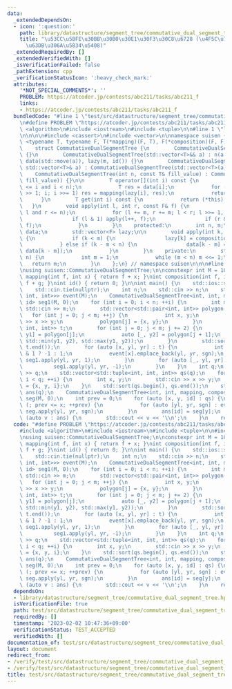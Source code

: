 ```yaml
---
data:
  _extendedDependsOn:
  - icon: ':question:'
    path: library/datastructure/segment_tree/commutative_dual_segment_tree.hpp
    title: "\u53CC\u5BFE\u30BB\u30B0\u30E1\u30F3\u30C8\u6728 (\u4F5C\u7528\u304C\u53EF\
      \u63DB\u306A\u5834\u5408)"
  _extendedRequiredBy: []
  _extendedVerifiedWith: []
  _isVerificationFailed: false
  _pathExtension: cpp
  _verificationStatusIcon: ':heavy_check_mark:'
  attributes:
    '*NOT_SPECIAL_COMMENTS*': ''
    PROBLEM: https://atcoder.jp/contests/abc211/tasks/abc211_f
    links:
    - https://atcoder.jp/contests/abc211/tasks/abc211_f
  bundledCode: "#line 1 \"test/src/datastructure/segment_tree/commutative_dual_segment_tree/rectilinear_polygons.test.cpp\"\
    \n#define PROBLEM \"https://atcoder.jp/contests/abc211/tasks/abc211_f\"\n\n#include\
    \ <algorithm>\n#include <iostream>\n#include <tuple>\n\n#line 1 \"library/datastructure/segment_tree/commutative_dual_segment_tree.hpp\"\
    \n\n\n\n#include <cassert>\n#include <vector>\n\nnamespace suisen {\n    template\
    \ <typename T, typename F, T(*mapping)(F, T), F(*composition)(F, F), F(*id)()>\n\
    \    struct CommutativeDualSegmentTree {\n        CommutativeDualSegmentTree()\
    \ {}\n        CommutativeDualSegmentTree(std::vector<T>&& a) : n(a.size()), m(ceil_pow2(a.size())),\
    \ data(std::move(a)), lazy(m, id()) {}\n        CommutativeDualSegmentTree(const\
    \ std::vector<T>& a) : CommutativeDualSegmentTree(std::vector<T>(a)) {}\n    \
    \    CommutativeDualSegmentTree(int n, const T& fill_value) : CommutativeDualSegmentTree(std::vector<T>(n,\
    \ fill_value)) {}\n\n        T operator[](int i) const {\n            assert(0\
    \ <= i and i < n);\n            T res = data[i];\n            for (i = (i + m)\
    \ >> 1; i; i >>= 1) res = mapping(lazy[i], res);\n            return res;\n  \
    \      }\n        T get(int i) const {\n            return (*this)[i];\n     \
    \   }\n        void apply(int l, int r, const F& f) {\n            assert(0 <=\
    \ l and r <= n);\n            for (l += m, r += m; l < r; l >>= 1, r >>= 1) {\n\
    \                if (l & 1) apply(l++, f);\n                if (r & 1) apply(--r,\
    \ f);\n            }\n        }\n    protected:\n        int n, m;\n        std::vector<T>\
    \ data;\n        std::vector<F> lazy;\n\n        void apply(int k, const F& f)\
    \ {\n            if (k < m) {\n                lazy[k] = composition(f, lazy[k]);\n\
    \            } else if (k - m < n) {\n                data[k - m] = mapping(f,\
    \ data[k - m]);\n            }\n        }\n    private:\n        static int ceil_pow2(int\
    \ n) {\n            int m = 1;\n            while (m < n) m <<= 1;\n         \
    \   return m;\n        }\n    };\n} // namespace suisen\n\n\n#line 8 \"test/src/datastructure/segment_tree/commutative_dual_segment_tree/rectilinear_polygons.test.cpp\"\
    \nusing suisen::CommutativeDualSegmentTree;\n\nconstexpr int M = 100010;\n\nint\
    \ mapping(int f, int x) { return f + x; }\nint composition(int f, int g) { return\
    \ f + g; }\nint id() { return 0; }\n\nint main() {\n    std::ios::sync_with_stdio(false);\n\
    \    std::cin.tie(nullptr);\n    int n;\n    std::cin >> n;\n    std::vector<std::vector<std::tuple<int,\
    \ int, int>>> event(M);\n    CommutativeDualSegmentTree<int, int, mapping, composition,\
    \ id> seg1(M, 0);\n    for (int i = 0; i < n; ++i) {\n        int m;\n       \
    \ std::cin >> m;\n        std::vector<std::pair<int, int>> polygon(m);\n     \
    \   for (int j = 0; j < m; ++j) {\n            int x, y;\n            std::cin\
    \ >> x >> y;\n            polygon[j] = {x, y};\n        }\n        std::vector<std::tuple<int,\
    \ int, int>> t;\n        for (int j = 0; j < m; j += 2) {\n            auto [x,\
    \ y1] = polygon[j];\n            auto [_, y2] = polygon[j + 1];\n            t.emplace_back(x,\
    \ std::min(y1, y2), std::max(y1, y2));\n        }\n        std::sort(t.begin(),\
    \ t.end());\n        for (auto [x, yl, yr] : t) {\n            int sgn = seg1[yl]\
    \ & 1 ? -1 : 1;\n            event[x].emplace_back(yl, yr, sgn);\n           \
    \ seg1.apply(yl, yr, 1);\n        }\n        for (auto [_, yl, yr] : t) {\n  \
    \          seg1.apply(yl, yr, -1);\n        }\n    }\n    int q;\n    std::cin\
    \ >> q;\n    std::vector<std::tuple<int, int, int>> qs(q);\n    for (int i = 0;\
    \ i < q; ++i) {\n        int x, y;\n        std::cin >> x >> y;\n        qs[i]\
    \ = {x, y, i};\n    }\n    std::sort(qs.begin(), qs.end());\n    std::vector<int>\
    \ ans(q);\n    CommutativeDualSegmentTree<int, int, mapping, composition, id>\
    \ seg(M, 0);\n    int prev = 0;\n    for (auto [x, y, id] : qs) {\n        for\
    \ (; prev <= x; ++prev) {\n            for (auto [yl, yr, sgn] : event[prev])\
    \ seg.apply(yl, yr, sgn);\n        }\n        ans[id] = seg[y];\n    }\n    for\
    \ (auto v : ans) {\n        std::cout << v << '\\n';\n    }\n    return 0;\n}\n"
  code: "#define PROBLEM \"https://atcoder.jp/contests/abc211/tasks/abc211_f\"\n\n\
    #include <algorithm>\n#include <iostream>\n#include <tuple>\n\n#include \"library/datastructure/segment_tree/commutative_dual_segment_tree.hpp\"\
    \nusing suisen::CommutativeDualSegmentTree;\n\nconstexpr int M = 100010;\n\nint\
    \ mapping(int f, int x) { return f + x; }\nint composition(int f, int g) { return\
    \ f + g; }\nint id() { return 0; }\n\nint main() {\n    std::ios::sync_with_stdio(false);\n\
    \    std::cin.tie(nullptr);\n    int n;\n    std::cin >> n;\n    std::vector<std::vector<std::tuple<int,\
    \ int, int>>> event(M);\n    CommutativeDualSegmentTree<int, int, mapping, composition,\
    \ id> seg1(M, 0);\n    for (int i = 0; i < n; ++i) {\n        int m;\n       \
    \ std::cin >> m;\n        std::vector<std::pair<int, int>> polygon(m);\n     \
    \   for (int j = 0; j < m; ++j) {\n            int x, y;\n            std::cin\
    \ >> x >> y;\n            polygon[j] = {x, y};\n        }\n        std::vector<std::tuple<int,\
    \ int, int>> t;\n        for (int j = 0; j < m; j += 2) {\n            auto [x,\
    \ y1] = polygon[j];\n            auto [_, y2] = polygon[j + 1];\n            t.emplace_back(x,\
    \ std::min(y1, y2), std::max(y1, y2));\n        }\n        std::sort(t.begin(),\
    \ t.end());\n        for (auto [x, yl, yr] : t) {\n            int sgn = seg1[yl]\
    \ & 1 ? -1 : 1;\n            event[x].emplace_back(yl, yr, sgn);\n           \
    \ seg1.apply(yl, yr, 1);\n        }\n        for (auto [_, yl, yr] : t) {\n  \
    \          seg1.apply(yl, yr, -1);\n        }\n    }\n    int q;\n    std::cin\
    \ >> q;\n    std::vector<std::tuple<int, int, int>> qs(q);\n    for (int i = 0;\
    \ i < q; ++i) {\n        int x, y;\n        std::cin >> x >> y;\n        qs[i]\
    \ = {x, y, i};\n    }\n    std::sort(qs.begin(), qs.end());\n    std::vector<int>\
    \ ans(q);\n    CommutativeDualSegmentTree<int, int, mapping, composition, id>\
    \ seg(M, 0);\n    int prev = 0;\n    for (auto [x, y, id] : qs) {\n        for\
    \ (; prev <= x; ++prev) {\n            for (auto [yl, yr, sgn] : event[prev])\
    \ seg.apply(yl, yr, sgn);\n        }\n        ans[id] = seg[y];\n    }\n    for\
    \ (auto v : ans) {\n        std::cout << v << '\\n';\n    }\n    return 0;\n}"
  dependsOn:
  - library/datastructure/segment_tree/commutative_dual_segment_tree.hpp
  isVerificationFile: true
  path: test/src/datastructure/segment_tree/commutative_dual_segment_tree/rectilinear_polygons.test.cpp
  requiredBy: []
  timestamp: '2023-02-02 10:47:36+09:00'
  verificationStatus: TEST_ACCEPTED
  verifiedWith: []
documentation_of: test/src/datastructure/segment_tree/commutative_dual_segment_tree/rectilinear_polygons.test.cpp
layout: document
redirect_from:
- /verify/test/src/datastructure/segment_tree/commutative_dual_segment_tree/rectilinear_polygons.test.cpp
- /verify/test/src/datastructure/segment_tree/commutative_dual_segment_tree/rectilinear_polygons.test.cpp.html
title: test/src/datastructure/segment_tree/commutative_dual_segment_tree/rectilinear_polygons.test.cpp
---
```

